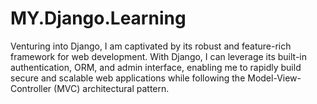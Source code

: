 # MY.Django.Learning
Venturing into Django, I am captivated by its robust and feature-rich framework for web development. With Django, I can leverage its built-in authentication, ORM, and admin interface, enabling me to rapidly build secure and scalable web applications while following the Model-View-Controller (MVC) architectural pattern.
